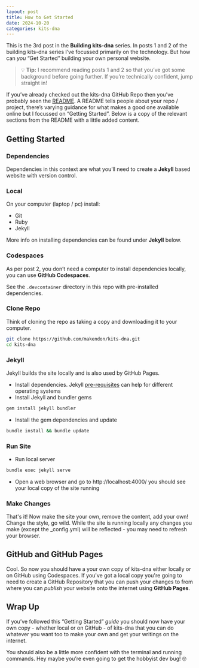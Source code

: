 ```yaml
---
layout: post
title: How to Get Started
date: 2024-10-20
categories: kits-dna
---
```

This is the 3rd post in the **Building kits-dna** series.
In posts 1 and 2 of the building kits-dna series I’ve focussed primarily on the technology. But how can *you* “Get Started” building your own personal website.

> :bulb: **Tip:** I recommend reading posts 1 and 2 so that you’ve got some background before going further. If you’re technically confident, jump straight in!

If you’ve already checked out the kits-dna GitHub Repo then you’ve probably seen the [README](https://github.com/makendon/kits-dna/blob/main/README.md). A README tells people about your repo / project, there’s varying guidance for what makes a good one available online but I focussed on “Getting Started”. Below is a copy of the relevant sections from the README with a little added content.

## Getting Started

### Dependencies

Dependencies in this context are what you’ll need to create a **Jekyll** based website with version control.

### Local

On your computer (laptop / pc) install:

- Git
- Ruby
- Jekyll

More info on installing dependencies can be found under **Jekyll** below.

### Codespaces

As per post 2, you don’t need a computer to install dependencies locally, you can use **GitHub Codespaces**.

See the `.devcontainer` directory in this repo with pre-installed dependencies.

### Clone Repo

Think of cloning the repo as taking a copy and downloading it to your computer.

```bash
git clone https://github.com/makendon/kits-dna.git
cd kits-dna
```

### Jekyll

Jekyll builds the site locally and is also used by GitHub Pages.

- Install dependencies. Jekyll [pre-requisites](https://jekyllrb.com/docs/installation/) can help for different operating systems
- Install Jekyll and bundler gems

```bash
gem install jekyll bundler
```

- Install the gem dependencies and update

```bash
bundle install && bundle update
```

### Run Site

- Run local server

```bash
bundle exec jekyll serve
```

- Open a web browser and go to http://localhost:4000/ you should see your local copy of the site running

### Make Changes

That's it! Now make the site your own, remove the content, add your own! Change the style, go wild. While the site is running locally any changes you make (except the _config.yml) will be reflected - you may need to refresh your browser.

## GitHub and GitHub Pages

Cool. So now you should have a your own copy of kits-dna either locally or on GitHub using Codespaces. If you've got a local copy you're going to need to create a GitHub Repository that you can push your changes to from where you can *publish* your website onto the internet using **GitHub Pages**.



## Wrap Up

If you’ve followed this “Getting Started” *guide* you should now have your own copy - whether local or on GitHub - of kits-dna that you can do whatever you want too to make your own and get your writings on the internet.

You should also be a little more confident with the terminal and running commands. Hey maybe you’re even going to get the hobbyist dev bug! :nerd_face:
